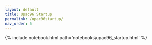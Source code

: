 ```yaml
---
layout: default
title: Upac96 Startup
permalink: /upac96startup/
nav_order: 5
---
```

{% include notebook.html path='notebooks\upac96_startup.html' %}
